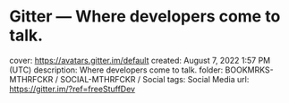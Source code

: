 # Gitter — Where developers come to talk.

cover: https://avatars.gitter.im/default
created: August 7, 2022 1:57 PM (UTC)
description: Where developers come to talk.
folder: BOOKMRKS-MTHRFCKR / SOCIAL-MTHRFCKR / Social
tags: Social Media
url: https://gitter.im/?ref=freeStuffDev